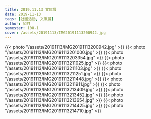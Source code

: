 ```yaml
---
title: 2019.11.13 文庫展
date: 2019-11-13
tags: [社團活動, 文庫展]
author: 如月
semester: 108-1
cover: /assets/20191113/IMG20191113200942.jpg
---
```


{{< photo "/assets/20191113/IMG20191113200942.jpg" >}}
{{< photo "/assets/20191113/IMG20191113201000.jpg" >}}
{{< photo "/assets/20191113/IMG20191113203354.jpg" >}}
{{< photo "/assets/20191113/IMG20191113211025.jpg" >}}
{{< photo "/assets/20191113/IMG20191113211103.jpg" >}}
{{< photo "/assets/20191113/IMG20191113211251.jpg" >}}
{{< photo "/assets/20191113/IMG20191113211448.jpg" >}}
{{< photo "/assets/20191113/IMG20191113211911.jpg" >}}
{{< photo "/assets/20191113/IMG20191113213409.jpg" >}}
{{< photo "/assets/20191113/IMG20191113213452.jpg" >}}
{{< photo "/assets/20191113/IMG20191113213654.jpg" >}}
{{< photo "/assets/20191113/IMG20191113214425.jpg" >}}
{{< photo "/assets/20191113/IMG20191113214710.jpg" >}}